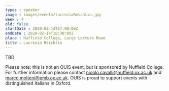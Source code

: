 ```yaml
---
types : speaker
image : images/events/lucreziaReichlin.jpg
week : 4
old: false
startDate : 2020-02-14T17:00:00Z
endDate : 2020-02-14T18:30:00Z
place : Nuffield College, Large Lecture Room
title : Lucrezia Reichlin
---
```


TBD


Please note: this is not an OUIS event, but is sponsored by Nuffield College. For further information please contact nicolo.cavalli@nuffield.ox.ac.uk and marco.molteni@pmb.ox.ac.uk. OUIS is proud to support events with distinguished Italians in Oxford.